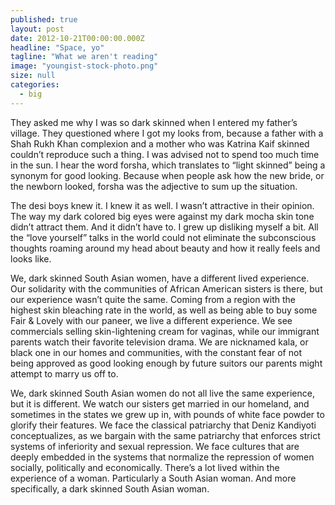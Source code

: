 ```yaml
---
published: true
layout: post
date: 2012-10-21T00:00:00.000Z
headline: "Space, yo"
tagline: "What we aren't reading"
image: "youngist-stock-photo.png"
size: null
categories: 
  - big
---
```


<div class='full-text'>
<p class='first-paragraph'>They asked me why I was so dark skinned when I entered my father’s village. They questioned where I got my looks from, because a father with a Shah Rukh Khan complexion and a mother who was Katrina Kaif skinned couldn’t reproduce such a thing. I was advised not to spend too much time in the sun. I hear the word forsha, which translates to “light skinned” being a synonym for good looking. Because when people ask how the new bride, or the newborn looked, forsha was the adjective to sum up the situation.</p>
<p class='article-paragraph'>The desi boys knew it. I knew it as well. I wasn’t attractive in their opinion. The way my dark colored big eyes were against my dark mocha skin tone didn’t attract them. And it didn’t have to. I grew up disliking myself a bit. All the “love yourself” talks in the world could not eliminate the subconscious thoughts roaming around my head about beauty and how it really feels and looks like.</p>
<p class='article-paragraph'>We, dark skinned South Asian women, have a different lived experience. Our solidarity with the communities of African American sisters is there, but our experience wasn’t quite the same. Coming from a region with the highest skin bleaching rate in the world, as well as being able to buy some Fair & Lovely with our paneer, we live a different experience. We see commercials selling skin-lightening cream for vaginas, while our immigrant parents watch their favorite television drama. We are nicknamed kala, or black one in our homes and communities, with the constant fear of not being approved as good looking enough by future suitors our parents might attempt to marry us off to. </p>
<p class='last article-paragraph'>We, dark skinned South Asian women do not all live the same experience, but it is different. We watch our sisters get married in our homeland, and sometimes in the states we grew up in, with pounds of white face powder to glorify their features. We face the classical patriarchy that Deniz Kandiyoti conceptualizes, as we bargain with the same patriarchy that enforces strict systems of inferiority and sexual repression. We face cultures that are deeply embedded in the systems that normalize the repression of women socially, politically and economically. There’s a lot lived within the experience of a woman. Particularly a South Asian woman. And more specifically, a dark skinned South Asian woman.</p>
</div>
